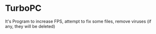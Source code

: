 # TurboPC

It's Program to increase FPS, attempt to fix some files, remove viruses (if any, they will be deleted)

